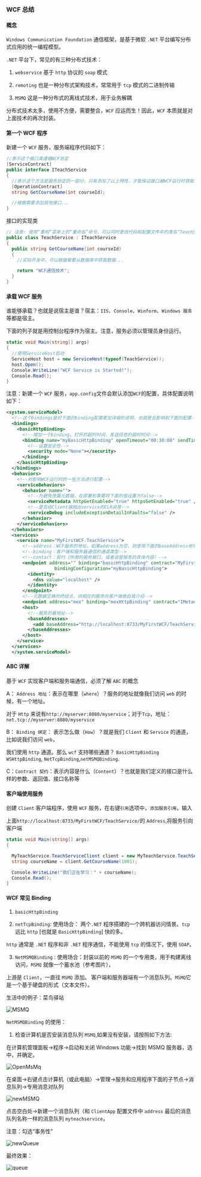 ### WCF 总结

#### 概念

`Windows Communication Foundation` 通信框架，是基于微软 `.NET` 平台编写分布式应用的统一编程模型。

`.NET` 平台下，常见的有三种分布式技术：

1. `webservice` 基于 `http` 协议的 `soap` 模式

2. `remoting` 也是一种分布式架构技术，常常用于 `tcp` 模式的二进制传输

3. `MSMQ` 这是一种分布式的离线式技术，用于业务解耦

分布式技术太多，使用不方便，需要整合，`WCF` 应运而生！因此，`WCF` 本质就是对上面技术的再次封装。

#### 第一个 WCF 程序

新建一个 `WCF` 服务，服务端程序代码如下：

```cs
//表示这个接口类遵循WCF协定
[ServiceContract]
public interface ITeachService
{
  //表示这个方法是服务协定的一部分，只有添加了以上特性，才能保证接口被WCF运行时获取到
  [OperationContract]
  string GetCourseName(int courseId);

  //根据需要添加其他接口...
}
```

接口的实现类

```cs
// 注意: 使用“重构”菜单上的“重命名”命令，可以同时更改代码和配置文件中的类名“TeachService”。
public class TeachService : ITeachService
{
  public string GetCourseName(int courseId)
  {
    //实际开发中，可以根据需要从数据库中获取数据...

    return "WCF通信技术";
  }
}
```

#### 承载 WCF 服务

谁能够承载？也就是说宿主是谁？宿主：`IIS`、`Console`、`Winform`、`Windows 服务` 等都是宿主。

下面的列子就是用控制台程序作为宿主。注意，服务必须以管理员身份运行。

```cs
static void Main(string[] args)
{
  //使用ServiceHost启动
  ServiceHost host = new ServiceHost(typeof(TeachService));
  host.Open();
  Console.WriteLine("WCF Service is Started!");
  Console.Read();
}
```

注意：新建一个 `WCF` 服务，`app.config`文件会默认添加`WCF`的配置，具体配置说明如下：

```xml
<system.serviceModel>
  <!--这个bindings是对下面的binding配置更加详细的说明，也就是会影响到下面的配置-->
  <bindings>
    <basicHttpBinding>
      <!--增加一个binding，打开的超时时间，发送信息的超时时间-->
      <binding name="myBasicHttpBinding" openTimeout="00:30:00" sendTimeout="00:30:00">
        <!--设置安全性-->
        <security mode="None"></security>
      </binding>
    </basicHttpBinding>
  </bindings>
  <behaviors>
    <!--对影响WCF运行时的一些方法进行配置-->
    <serviceBehaviors>
      <behavior name="">
        <!--为避免泄露元数据，在部署前需要将下面的值设置为false-->
        <serviceMetadata httpGetEnabled="true" httpsGetEnabled="true" />
        <!--是否给Client端抛出service的CLR异常-->
        <serviceDebug includeExceptionDetailInFaults="false" />
      </behavior>
    </serviceBehaviors>
  </behaviors>
  <services>
    <service name="MyFirstWCF.TeachService">
      <!--address：WCF服务的地址。如果address为空，则使用下面的baseAddress地址-->
      <!--binding：客户端和服务器通信的通道类型-->
      <!--contact：契约（所用的服务接口，或者说是服务的具体内容）-->
      <endpoint address="" binding="basicHttpBinding" contract="MyFirstWCF.ITeachService"
                  bindingConfiguration="myBasicHttpBinding">
        <identity>
          <dns value="localhost" />
        </identity>
      </endpoint>
      <!--元数据交换的终结点，供相应的服务向客户端做自我介绍-->
      <endpoint address="mex" binding="mexHttpBinding" contract="IMetadataExchange" />
      <host>
        <!--服务的基地址-->
        <baseAddresses>
          <add baseAddress="http://localhost:8733/MyFirstWCF/TeachService/" />
        </baseAddresses>
      </host>
    </service>
  </services>
  </system.serviceModel>
```

#### ABC 详解

基于 `WCF` 实现客户端和服务端通信，必须了解 `ABC` 的概念

A： `Address 地址`：表示在哪里（`where`）？服务的地址就像我们访问 `web` 的时候，有一个地址。

对于 `Http` 来说有`http://myserver:8080/myservice`；对于`Tcp`，地址：`net.tcp://myserver:8080/myservice`

B： `Binding 绑定`： 表示怎么做（`How`）？就是我们 `Client` 和 `Service` 的通道，比如说我们访问 `web`，

我们使用 `http` 通道。那么 `wcf` 支持哪些通道？ `BasicHttpBinding` `WSHttpBinding`, `NetTcpBinding`,`netMSMQBinding`.

C：`Contract 契约`：表示内容是什么（`Content`）？也就是我们定义的接口是什么样的参数、返回值、接口名称等

#### 客户端使用服务

创建 `Client` 客户端程序，使用 `WCF` 服务，在右键`引用`选项中，`添加服务引用`，输入

上面`http://localhost:8733/MyFirstWCF/TeachService/`的 `Address`,将服务引向客户端

```cs
static void Main(string[] args)
{

  MyTeachService.TeachServiceClient client = new MyTeachService.TeachServiceClient();
  string courseName = client.GetCourseName(1001);

  Console.WriteLine("我们正在学习：" + courseName);
  Console.Read();
}
```

#### WCF 常见 Binding

1. `basicHttpBinding`

2. `netTcpBinding`: 使用场合： 两个`.NET` 程序搭建的一个跨机器访问情景。`tcp` 远比 `http` [也就是 `BasicHttpBinding`] 快的多。

`http` 通常是 `.NET` 程序和非 `.NET` 程序通信，不能使用 `tcp` 的情况下，使用 `SOAP`。

3. `NetMSMQBinding` : 使用场合：封装以前的 `MSMQ` 的一个专用类，用于构建离线访问，`MSMQ` 就像一个蓄水池（参考图片），

上游是 `Client`，一直往 `MSMQ` 添加。 客户端和服务器端有一个消息队列。`MSMQ`它是一个基于硬盘的形式（文本文件）。

生活中的例子：菜鸟驿站

![MSMQ](https://github.com/Damon-Salvatore/CSharp-Learning/blob/master/WCF/msmq.png)

`NetMSMQBinding` 的使用：

1. 检查计算机是否安装消息队列 `MSMQ`,如果没有安装，请按照如下方法:

在计算机管理面板->程序->启动和关闭 Windows 功能->找到 MSMQ 服务器，选中，并确定。

![OpenMsMq](https://github.com/Damon-Salvatore/CSharp-Learning/blob/master/WCF/openMSMQ.png)

在桌面->右键点击计算机（或此电脑）->管理->服务和应用程序下面的子节点->消息队列->专用消息对队列

![newMSMQ](https://github.com/Damon-Salvatore/CSharp-Learning/blob/master/WCF/newMSMQ.png)

点击空白处->新建一个消息队列（和 `ClientApp` 配置文件中 `address` 最后的消息队列名称一样的消息队列 `myteachservice`，

注意：勾选“事务性”

![newQueue](https://github.com/Damon-Salvatore/CSharp-Learning/blob/master/WCF/newQueue.png)

最终效果：

![queue](https://github.com/Damon-Salvatore/CSharp-Learning/blob/master/WCF/queue.png)
